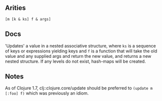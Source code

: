 ## Arities

    [m [k & ks] f & args]

## Docs

'Updates' a value in a nested associative structure, where `ks` is a
sequence of keys or expressions yielding keys and `f` is a function
that will take the old value and any supplied args and return the new
value, and returns a new nested structure. If any levels do not exist,
hash-maps will be created.

## Notes

As of Clojure 1.7, clj::clojure.core/update should be preferred to
`(update m [:foo] f)` which was previously an idiom.
